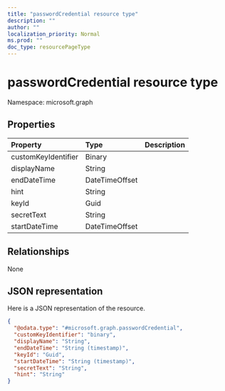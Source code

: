 ```yaml
---
title: "passwordCredential resource type"
description: ""
author: ""
localization_priority: Normal
ms.prod: ""
doc_type: resourcePageType
---
```


# passwordCredential resource type


Namespace: microsoft.graph



## Properties
|Property|Type|Description|
|:---|:---|:---|
|customKeyIdentifier|Binary||
|displayName|String||
|endDateTime|DateTimeOffset||
|hint|String||
|keyId|Guid||
|secretText|String||
|startDateTime|DateTimeOffset||

## Relationships
None

## JSON representation
Here is a JSON representation of the resource.
<!-- {
  "blockType": "resource",
  "@odata.type": "microsoft.graph.passwordCredential"
}
-->
``` json
{
  "@odata.type": "#microsoft.graph.passwordCredential",
  "customKeyIdentifier": "binary",
  "displayName": "String",
  "endDateTime": "String (timestamp)",
  "keyId": "Guid",
  "startDateTime": "String (timestamp)",
  "secretText": "String",
  "hint": "String"
}
```

